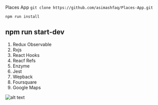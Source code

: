 Places App
`git clone https://github.com/asimashfaq/Places-App.git`

`npm run install`

## npm run start-dev

1. Redux Observable 
2. Rxjs
3. React Hooks
4. Reacf Refs
5. Enzyme
6. Jest
7. Wepback
8. Foursquare
9. Google Maps


![alt text](https://github.com/asimashfaq/Places-App/blob/master/Places-App.png?raw=true)

